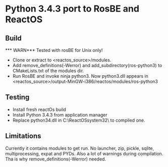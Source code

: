 # Python 3.4.3 port to RosBE and ReactOS

## Build

*** WARN*** Tested with rosBE for Unix only!

* Clone or extract to <reactos_source>/modules.
* Add remove_definitions(-Werror) and add_subdirectory(ros-python3) to CMakeLists.txt of the modules dir.
* Run RosBE and invoke ninja python3.
Now python3.dll appears in <reactos_source>/output-MinGW-i386/reactos/modules/ros-python3

## Testing

* Install fresh reactOs build
* Install Python 3.4.3 from application manager
* Replace python34.dll in C:\ReactOSsystem32\ to compiled one.

## Limitations

Currently it contains modules to get run. No launcher, zip, pickle, sqlite, multiprocessing, expat and PYDs. Also a lot of warnings during compilation. Tha is why remove_definitions(-Werror) needed.
